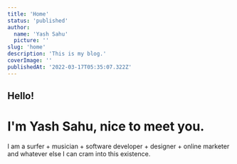 ```yaml
---
title: 'Home'
status: 'published'
author:
  name: 'Yash Sahu'
  picture: ''
slug: 'home'
description: 'This is my blog.'
coverImage: ''
publishedAt: '2022-03-17T05:35:07.322Z'
---
```


## Hello!

# I'm Yash Sahu, nice to meet you.

I am a surfer + musician + software developer + designer + online marketer and whatever else I can cram into this existence.
